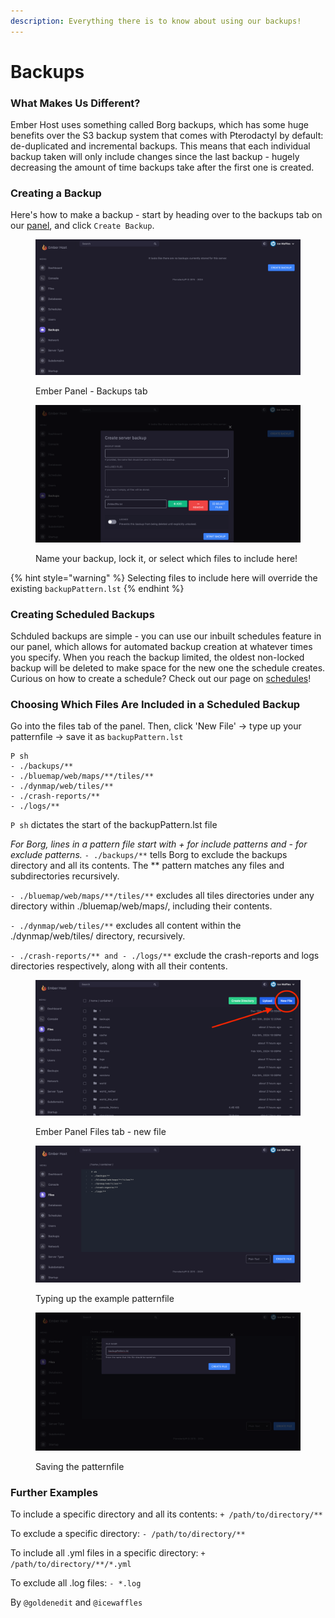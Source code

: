 ```yaml
---
description: Everything there is to know about using our backups!
---
```


# Backups

### What Makes Us Different?&#x20;

Ember Host uses something called Borg backups, which has some huge benefits over the S3 backup system that comes with Pterodactyl by default: de-duplicated and incremental backups. This means that each individual backup taken will only include changes since the last backup - hugely decreasing the amount of time backups take after the first one is created.&#x20;

### Creating a Backup

Here's how to make a backup - start by heading over to the backups tab on our [panel](https://panel.ember.host), and click `Create Backup`.

<figure><img src="../.gitbook/assets/create1.png" alt=""><figcaption><p>Ember Panel - Backups tab</p></figcaption></figure>

<figure><img src="../.gitbook/assets/create2.png" alt=""><figcaption><p>Name your backup, lock it, or select which files to include here!</p></figcaption></figure>

{% hint style="warning" %}
Selecting files to include here will override the existing `backupPattern.lst`
{% endhint %}

### Creating Scheduled Backups

Schduled backups are simple - you can use our inbuilt schedules feature in our panel, which allows for automated backup creation at whatever times you specify. When you reach the backup limited, the oldest non-locked backup will be deleted to make space for the new one the schedule creates. Curious on how to create a schedule? Check out our page on [schedules](schedules.md)!

### Choosing Which Files Are Included in a Scheduled Backup

Go into the files tab of the panel. Then, click 'New File' -> type up your patternfile -> save it as `backupPattern.lst`

```P
P sh
- ./backups/**
- ./bluemap/web/maps/**/tiles/**
- ./dynmap/web/tiles/**
- ./crash-reports/**
- ./logs/**
```

`P sh` dictates the start of the backupPattern.lst file

_For Borg, lines in a pattern file start with + for include patterns and - for exclude patterns._ `- ./backups/**` tells Borg to exclude the backups directory and all its contents. The \*\* pattern matches any files and subdirectories recursively.

`- ./bluemap/web/maps/**/tiles/**` excludes all tiles directories under any directory within ./bluemap/web/maps/, including their contents.

`- ./dynmap/web/tiles/**` excludes all content within the ./dynmap/web/tiles/ directory, recursively.

`- ./crash-reports/** and - ./logs/**` exclude the crash-reports and logs directories respectively, along with all their contents.

<figure><img src="../.gitbook/assets/creatingfile.png" alt=""><figcaption><p>Ember Panel Files tab - new file</p></figcaption></figure>

<figure><img src="../.gitbook/assets/writingfile.png" alt=""><figcaption><p>Typing up the example patternfile</p></figcaption></figure>

<figure><img src="../.gitbook/assets/savingfile.png" alt=""><figcaption><p>Saving the patternfile</p></figcaption></figure>

### Further Examples&#x20;

To include a specific directory and all its contents: `+ /path/to/directory/**`&#x20;

To exclude a specific directory: `- /path/to/directory/**`&#x20;

To include all .yml files in a specific directory: `+ /path/to/directory/**/*.yml`&#x20;

To exclude all .log files: `- *.log`

By `@goldenedit` and `@icewaffles`
